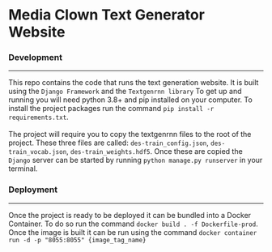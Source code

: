 <h1>Media Clown Text Generator Website</h1>
<h3>Development</h3>
<hr>
<p>This repo contains the code that runs the text generation website. It is built using the <code>Django Framework</code> and the <code>Textgenrnn library</code>
To get up and running you will need python 3.8+ and pip installed on your computer. To install the project packages run the command
<code>pip install -r requirements.txt</code>. 
<br>
<br>
The project will require you to copy the textgenrnn files to the root of the project.
These three files are called: <code>des-train_config.json</code>, <code>des-train_vocab.json</code>, <code>des-train_weights.hdf5</code>.
Once these are copied the <code>Django</code> server can be started by running <code>python manage.py runserver</code> in your terminal.
</p>
<h3>Deployment</h3>
<hr>
Once the project is ready to be deployed it can be bundled into a Docker Container. To do so run the command 
<code>docker build . -f Dockerfile-prod</code>. Once the image is built it can be run using the command 
<code>docker container run -d -p "8055:8055" {image_tag_name}</code>
